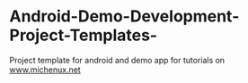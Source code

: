 # Android-Demo-Development-Project-Templates-
Project template for android and demo app for tutorials on www.michenux.net 


